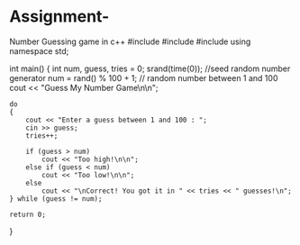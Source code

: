 # Assignment-
Number Guessing game in c++
#include <iostream>
#include <cstdlib>
#include <ctime>
using namespace std;

int main()
{
	int num, guess, tries = 0;
	srand(time(0)); //seed random number generator
	num = rand() % 100 + 1; // random number between 1 and 100
	cout << "Guess My Number Game\n\n";

	do
	{
		cout << "Enter a guess between 1 and 100 : ";
		cin >> guess;
		tries++;

		if (guess > num)
			cout << "Too high!\n\n";
		else if (guess < num)
			cout << "Too low!\n\n";
		else
			cout << "\nCorrect! You got it in " << tries << " guesses!\n";
	} while (guess != num);

	return 0;
}

